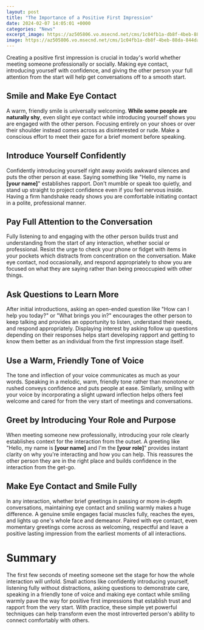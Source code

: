 ```yaml
---
layout: post
title: "The Importance of a Positive First Impression"
date: 2024-02-07 14:05:01 +0000
categories: "News"
excerpt_image: https://az505806.vo.msecnd.net/cms/1c04fb1a-db8f-4beb-88da-844da607afeb/4809e427-c288-4b5d-b5a1-815475cc63a8.png
image: https://az505806.vo.msecnd.net/cms/1c04fb1a-db8f-4beb-88da-844da607afeb/4809e427-c288-4b5d-b5a1-815475cc63a8.png
---
```


Creating a positive first impression is crucial in today's world whether meeting someone professionally or socially. Making eye contact, introducing yourself with confidence, and giving the other person your full attention from the start will help get conversations off to a smooth start.
## Smile and Make Eye Contact
A warm, friendly smile is universally welcoming. **While some people are naturally shy**, even slight eye contact while introducing yourself shows you are engaged with the other person. Focusing entirely on your shoes or over their shoulder instead comes across as disinterested or rude. Make a conscious effort to meet their gaze for a brief moment before speaking.
## Introduce Yourself Confidently
Confidently introducing yourself right away avoids awkward silences and puts the other person at ease. Saying something like "Hello, my name is **[your name]**" establishes rapport. Don't mumble or speak too quietly, and stand up straight to project confidence even if you feel nervous inside. Having a firm handshake ready shows you are comfortable initiating contact in a polite, professional manner. 
## Pay Full Attention to the Conversation
Fully listening to and engaging with the other person builds trust and understanding from the start of any interaction, whether social or professional. Resist the urge to check your phone or fidget with items in your pockets which distracts from concentration on the conversation. Make eye contact, nod occasionally, and respond appropriately to show you are focused on what they are saying rather than being preoccupied with other things.
## Ask Questions to Learn More
After initial introductions, asking an open-ended question like "How can I help you today?" or "What brings you in?" encourages the other person to keep talking and provides an opportunity to listen, understand their needs, and respond appropriately. Displaying interest by asking follow up questions depending on their responses helps start developing rapport and getting to know them better as an individual from the first impression stage itself.
## Use a Warm, Friendly Tone of Voice 
The tone and inflection of your voice communicates as much as your words. Speaking in a melodic, warm, friendly tone rather than monotone or rushed conveys confidence and puts people at ease. Similarly, smiling with your voice by incorporating a slight upward inflection helps others feel welcome and cared for from the very start of meetings and conversations. 
## Greet by Introducing Your Role and Purpose
When meeting someone new professionally, introducing your role clearly establishes context for the interaction from the outset. A greeting like "Hello, my name is **[your name]** and I'm the **[your role]**" provides instant clarity on why you're interacting and how you can help. This reassures the other person they are in the right place and builds confidence in the interaction from the get-go. 
## Make Eye Contact and Smile Fully   
In any interaction, whether brief greetings in passing or more in-depth conversations, maintaining eye contact and smiling warmly makes a huge difference. A genuine smile engages facial muscles fully, reaches the eyes, and lights up one's whole face and demeanor. Paired with eye contact, even momentary greetings come across as welcoming, respectful and leave a positive lasting impression from the earliest moments of all interactions.
# Summary 
The first few seconds of meeting someone set the stage for how the whole interaction will unfold. Small actions like confidently introducing yourself, listening fully without distractions, asking questions to demonstrate care, speaking in a friendly tone of voice and making eye contact while smiling warmly pave the way for positive first impressions that establish trust and rapport from the very start. With practice, these simple yet powerful techniques can help transform even the most introverted person's ability to connect comfortably with others.